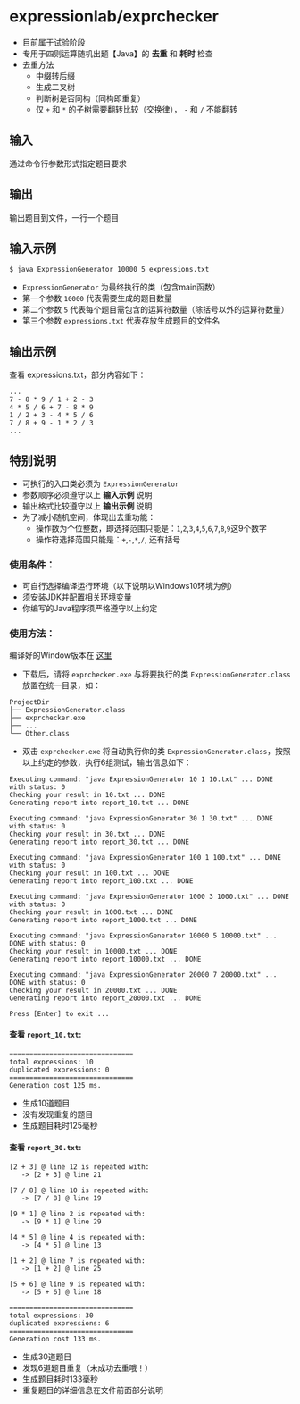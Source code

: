 # expressionlab/exprchecker

* 目前属于试验阶段
* 专用于四则运算随机出题【Java】的 **去重** 和 **耗时** 检查
* 去重方法
  + 中缀转后缀
  + 生成二叉树
  + 判断树是否同构（同构即重复）
  + 仅 ```+``` 和 ```*``` 的子树需要翻转比较（交换律）， ```-``` 和 ```/``` 不能翻转

## 输入
通过命令行参数形式指定题目要求

## 输出
输出题目到文件，一行一个题目

## 输入示例
```
$ java ExpressionGenerator 10000 5 expressions.txt
```

* ```ExpressionGenerator``` 为最终执行的类（包含main函数）
* 第一个参数 ```10000``` 代表需要生成的题目数量
* 第二个参数 ```5``` 代表每个题目需包含的运算符数量（除括号以外的运算符数量）
* 第三个参数 ```expressions.txt``` 代表存放生成题目的文件名

## 输出示例
查看 expressions.txt，部分内容如下：
```
...
7 - 8 * 9 / 1 + 2 - 3
4 * 5 / 6 + 7 - 8 * 9
1 / 2 + 3 - 4 * 5 / 6
7 / 8 + 9 - 1 * 2 / 3
...
```

## 特别说明
* 可执行的入口类必须为 ```ExpressionGenerator```
* 参数顺序必须遵守以上 **输入示例** 说明
* 输出格式比较遵守以上 **输出示例** 说明
* 为了减小随机空间，体现出去重功能：
    - 操作数为个位整数，即选择范围只能是：```1```,```2```,```3```,```4```,```5```,```6```,```7```,```8```,```9```这9个数字
    - 操作符选择范围只能是：```+```,```-```,```*```,```/```, 还有括号

### 使用条件：
* 可自行选择编译运行环境（以下说明以Windows10环境为例）
* 须安装JDK并配置相关环境变量
* 你编写的Java程序须严格遵守以上约定

### 使用方法：

编译好的Window版本在 [这里](http://git.oschina.net/vertextao/exprchecker/attach_files)

* 下载后，请将 ```exprchecker.exe``` 与将要执行的类 ```ExpressionGenerator.class``` 放置在统一目录，如：

```
ProjectDir
├── ExpressionGenerator.class
├── exprchecker.exe
├── ...
└── Other.class
```

* 双击 ```exprchecker.exe``` 将自动执行你的类 ```ExpressionGenerator.class```，按照以上约定的参数，执行6组测试，输出信息如下：

```
Executing command: "java ExpressionGenerator 10 1 10.txt" ... DONE with status: 0
Checking your result in 10.txt ... DONE
Generating report into report_10.txt ... DONE

Executing command: "java ExpressionGenerator 30 1 30.txt" ... DONE with status: 0
Checking your result in 30.txt ... DONE
Generating report into report_30.txt ... DONE

Executing command: "java ExpressionGenerator 100 1 100.txt" ... DONE with status: 0
Checking your result in 100.txt ... DONE
Generating report into report_100.txt ... DONE

Executing command: "java ExpressionGenerator 1000 3 1000.txt" ... DONE with status: 0
Checking your result in 1000.txt ... DONE
Generating report into report_1000.txt ... DONE

Executing command: "java ExpressionGenerator 10000 5 10000.txt" ... DONE with status: 0
Checking your result in 10000.txt ... DONE
Generating report into report_10000.txt ... DONE

Executing command: "java ExpressionGenerator 20000 7 20000.txt" ... DONE with status: 0
Checking your result in 20000.txt ... DONE
Generating report into report_20000.txt ... DONE

Press [Enter] to exit ...
```

#### 查看 ```report_10.txt```:

```
===============================
total expressions: 10
duplicated expressions: 0
===============================
Generation cost 125 ms.
```

- 生成10道题目
- 没有发现重复的题目
- 生成题目耗时125毫秒

#### 查看 ```report_30.txt```:

```
[2 + 3] @ line 12 is repeated with:
   -> [2 + 3] @ line 21

[7 / 8] @ line 10 is repeated with:
   -> [7 / 8] @ line 19

[9 * 1] @ line 2 is repeated with:
   -> [9 * 1] @ line 29

[4 * 5] @ line 4 is repeated with:
   -> [4 * 5] @ line 13

[1 + 2] @ line 7 is repeated with:
   -> [1 + 2] @ line 25

[5 + 6] @ line 9 is repeated with:
   -> [5 + 6] @ line 18

===============================
total expressions: 30
duplicated expressions: 6
===============================
Generation cost 133 ms.
```

- 生成30道题目
- 发现6道题目重复（未成功去重哦！）
- 生成题目耗时133毫秒
- 重复题目的详细信息在文件前面部分说明
